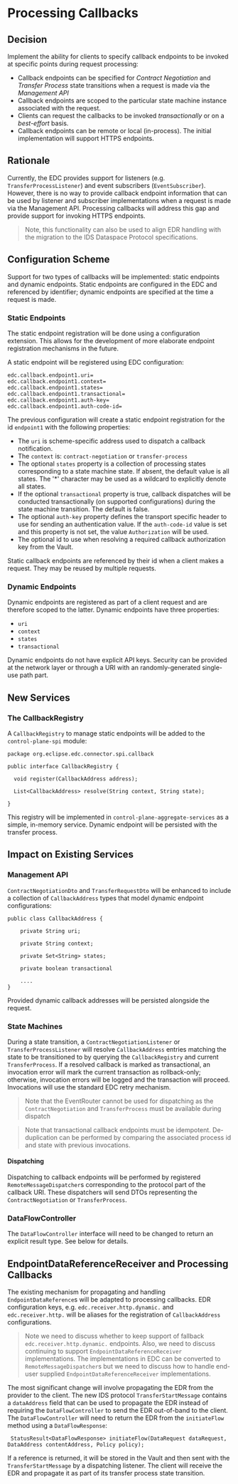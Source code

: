 # Processing Callbacks

## Decision

Implement the ability for clients to specify callback endpoints to be invoked at specific points during request processing:

- Callback endpoints can be specified for _Contract Negotiation_ and _Transfer Process_ state transitions when a request is made via the _Management API_
- Callback endpoints are scoped to the particular state machine instance associated with the request.
- Clients can request the callbacks to be invoked *transactionally* or on a *best-effort* basis.
- Callback endpoints can be remote or local (in-process). The initial implementation will support HTTPS endpoints.

## Rationale

Currently, the EDC provides support for listeners (e.g. `TransferProcessListener`) and event subscribers (`EventSubscriber`). However, there is no way to provide callback endpoint
information that can be used by listener and subscriber implementations when a request is made via the Management API. Processing callbacks will address this gap and provide
support for invoking HTTPS endpoints.

> Note, this functionality can also be used to align EDR handling with the migration to the IDS Dataspace Protocol specifications.

## Configuration Scheme

Support for two types of callbacks will be implemented: static endpoints and dynamic endpoints. Static endpoints are configured in the EDC and referenced by identifier; dynamic
endpoints are specified at the time a request is made.

### Static Endpoints

The static endpoint registration will be done using a configuration extension. This allows for the development of more elaborate endpoint registration mechanisms in the future.

A static endpoint will be registered using EDC configuration:

```
edc.callback.endpoint1.uri=
edc.callback.endpoint1.context=
edc.callback.endpoint1.states=
edc.callback.endpoint1.transactional=
edc.callback.endpoint1.auth-key=
edc.callback.endpoint1.auth-code-id=
```

The previous configuration will create a static endpoint registration for the id `endpoint1` with the following properties:

- The `uri` is scheme-specific address used to dispatch a callback notification.
- The `context` is: `contract-negotiation` or `transfer-process`
- The optional `states` property is a collection of processing states corresponding to a state machine state. If absent, the default value is all states. The '*' character may be
  used as a wildcard to explicitly denote all states.
- If the optional `transactional` property is true, callback dispatches will be conducted transactionally (on supported configurations) during the state machine transition. The
  default is false.
- The optional `auth-key` property defines the transport specific header to use for sending an authentication value. If the `auth-code-id` value is set and this property is not
  set, the value `Authorization` will be used.
- The optional id to use when resolving a required callback authorization key from the Vault.

Static callback endpoints are referenced by their id when a client makes a request. They may be reused by multiple requests.

### Dynamic Endpoints

Dynamic endpoints are registered as part of a client request and are therefore scoped to the latter. Dynamic endpoints have three properties:

- `uri`
- `context`
- `states`
- `transactional`

Dynamic endpoints do not have explicit API keys. Security can be provided at the network layer or through a URI with an randomly-generated single-use path part.

## New Services

### The CallbackRegistry

A `CallbackRegistry` to manage static endpoints will be added to the `control-plane-spi` module:

```
package org.eclipse.edc.connector.spi.callback

public interface CallbackRegistry {

  void register(CallbackAddress address);
  
  List<CallbackAddress> resolve(String context, String state);

}
```

This registry will be implemented in `control-plane-aggregate-services` as a simple, in-memory service. Dynamic endpoint will be persisted with the transfer process.

## Impact on Existing Services

### Management API

`ContractNegotiationDto` and `TransferRequestDto` will be enhanced to include a collection of `CallbackAddress` types that model dynamic endpoint configurations:

```
public class CallbackAddress {

    private String uri;
    
    private String context;
    
    private Set<String> states;

    private boolean transactional 

    ....
}
```

Provided dynamic callback addresses will be persisted alongside the request.

### State Machines

During a state transition, a `ContractNegotiationListener` or `TransferProcessListener` will resolve `CallbackAddress` entries matching the state to be transitioned to by querying
the `CallbackRegistry` and current `TransferProcess`. If a resolved callback is marked as transactional, an invocation error will mark the current transaction as rollback-only;
otherwise, invocation errors will be logged and the transaction will proceed. Invocations will use the standard EDC retry mechanism.

> Note that the EventRouter cannot be used for dispatching as the `ContractNegotiation` and `TransferProcess` must be available during dispatch

> Note that transactional callback endpoints must be idempotent. De-duplication can be performed by comparing the associated process id and state with previous invocations.

#### Dispatching

Dispatching to callback endpoints will be performed by registered `RemoteMessageDispatcher`s corresponding to the protocol part of the callback URI. These dispatchers will send
DTOs representing the `ContractNegotiation` or `TransferProcess`.

### DataFlowController

The `DataFlowController` interface will need to be changed to return an explicit result type. See below for details.

## EndpointDataReferenceReceiver and Processing Callbacks

The existing mechanism for propagating and handling `EndpointDataReference`s will be adapted to processing callbacks. EDR configuration keys, e.g. `edc.receiver.http.dynamic.`
and `edc.receiver.http.` will be aliases for the registration of `CallbackAddress` configurations.

> Note we need to discuss whether to keep support of fallback `edc.receiver.http.dynamic.` endpoints. Also, we need to discuss continuing to support `EndpointDataReferenceReceiver`
> implementations. The implementations in EDC can be converted to `RemoteMessageDispatcher`s but we need to discuss how to handle end-user supplied `EndpointDataReferenceReceiver`
> implementations.

The most significant change will involve propagating the EDR from the provider to the client. The new IDS protocol `TransferStartMessage` contains a `dataAddress` field that can be
used to propagate the EDR instead of requiring the `DataFlowController` to send the EDR out-of-band to the client. The `DataFlowController` will need to return the EDR from
the `initiateFlow` method using a `DataFlowResponse`:

```
 StatusResult<DataFlowResponse> initiateFlow(DataRequest dataRequest, DataAddress contentAddress, Policy policy);
```

If a reference is returned, it will be stored in the Vault and then sent with the `TransferStartMessage` by a dispatching listener. The client will receive the EDR and propagate it
as part of its transfer process state transition.



